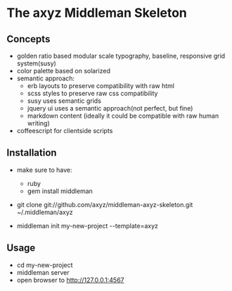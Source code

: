 The axyz Middleman Skeleton
===========================

Concepts
--------
- golden ratio based modular scale typography, baseline, responsive grid system(susy)
- color palette based on solarized
- semantic approach:
	- erb layouts to preserve compatibility with raw html
	- scss styles to preserve raw css compatibility
	- susy uses semantic grids
	- jquery ui uses a semantic approach(not perfect, but fine)
	- markdown content (ideally it could be compatible with raw human writing)
- coffeescript for clientside scripts

Installation
------------
- make sure to have:
	- ruby
	- gem install middleman

- git clone git://github.com/axyz/middleman-axyz-skeleton.git ~/.middleman/axyz
- middleman init my-new-project --template=axyz

Usage
-----
- cd my-new-project
- middleman server
- open browser to http://127.0.0.1:4567
